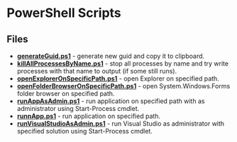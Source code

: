 # PowerShell Scripts

## Files
* **[generateGuid.ps1](https://github.com/Gramli/Scripts/blob/main/PowerShell/generateGuid.ps1)** - generate new guid and copy it to clipboard.
* **[killAllProcessesByName.ps1](https://github.com/Gramli/Scripts/blob/main/PowerShell/killAllProcessesByName.ps1)** - stop all processes by name and try write processes with that name to output (if some still runs).
* **[openExplorerOnSpecificPath.ps1](https://github.com/Gramli/Scripts/blob/main/PowerShell/openExplorerOnSpecificPath.ps1)** - open Explorer on specified path.
* **[openFolderBrowserOnSpecificPath.ps1](https://github.com/Gramli/Scripts/blob/main/PowerShell/openFolderBrowserOnSpecificPath.ps1)** - open System.Windows.Forms folder browser on specified path.
* **[runAppAsAdmin.ps1](https://github.com/Gramli/Scripts/blob/main/PowerShell/runAppAsAdmin.ps1)** - run application on specified path with as administrator using Start-Process cmdlet.
* **[runnApp.ps1](https://github.com/Gramli/Scripts/blob/main/PowerShell/runnApp.ps1)** - run application on specified path.
* **[runVisualStudioAsAdmin.ps1](https://github.com/Gramli/Scripts/blob/main/PowerShell/runVisualStudioAsAdmin.ps1)** - run Visual Studio as administrator with specified solution using Start-Process cmdlet.
